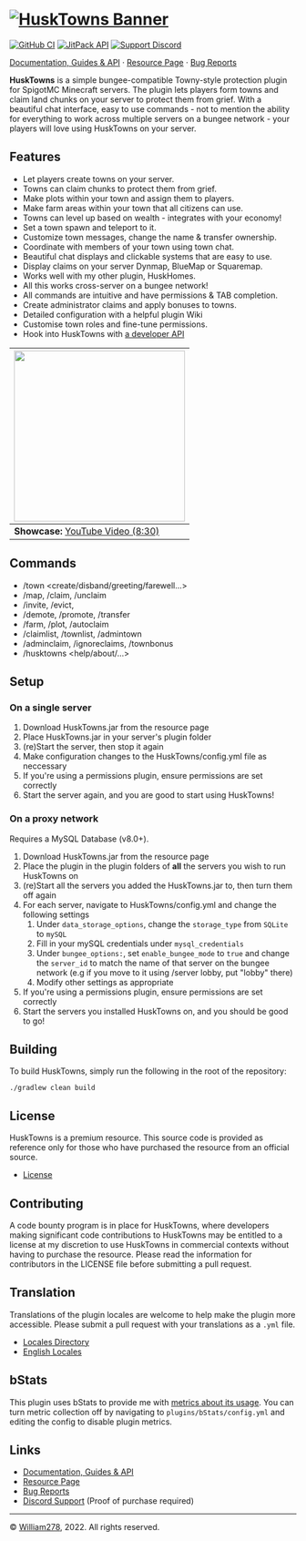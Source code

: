 # [![HuskTowns Banner](images/banner-graphic.png)](https://github.com/WiIIiam278/HuskTowns)
[![GitHub CI](https://img.shields.io/github/actions/workflow/status/WiIIiam278/HuskTowns/java_ci.yml?branch=master&logo=github)](https://github.com/WiIIiam278/HuskTowns/actions/workflows/java_ci.yml)
[![JitPack API](https://img.shields.io/jitpack/version/net.william278/HuskTowns?color=%2300fb9a&label=api&logo=gradle)](https://jitpack.io/#net.william278/HuskTowns)
[![Support Discord](https://img.shields.io/discord/818135932103557162.svg?label=&logo=discord&logoColor=fff&color=7389D8&labelColor=6A7EC2)](https://discord.gg/tVYhJfyDWG)

[Documentation, Guides & API](https://william278.net/docs/husktowns/Home) · [Resource Page](https://www.spigotmc.org/resources/husktowns.92672/) · [Bug Reports](https://github.com/WiIIiam278/HuskTowns/issues)

**HuskTowns** is a simple bungee-compatible Towny-style protection plugin for SpigotMC Minecraft servers. The plugin lets players form towns and claim land chunks on your server to protect them from grief. With a beautiful chat interface, easy to use commands - not to mention the ability for everything to work across multiple servers on a bungee network - your players will love using HuskTowns on your server.

## Features
* Let players create towns on your server.
* Towns can claim chunks to protect them from grief.
* Make plots within your town and assign them to players.
* Make farm areas within your town that all citizens can use.
* Towns can level up based on wealth - integrates with your economy!
* Set a town spawn and teleport to it.
* Customize town messages, change the name & transfer ownership.
* Coordinate with members of your town using town chat.
* Beautiful chat displays and clickable systems that are easy to use.
* Display claims on your server Dynmap, BlueMap or Squaremap.
* Works well with my other plugin, HuskHomes.
* All this works cross-server on a bungee network!
* All commands are intuitive and have permissions & TAB completion.
* Create administrator claims and apply bonuses to towns.
* Detailed configuration with a helpful plugin Wiki
* Customise town roles and fine-tune permissions.
* Hook into HuskTowns with [a developer API](https://william278.net/docs/husktowns/API)

| [<img src="https://img.youtube.com/vi/YnnprTNczeY/maxresdefault.jpg" height="300"/>](https://youtu.be/YnnprTNczeY) |
|--------------------------------------------------------------------------------------------------------------------|
| **Showcase:** [YouTube Video (8:30)](https://youtu.be/YnnprTNczeY)                                                 |

## Commands
* /town <create/disband/greeting/farewell...>
* /map, /claim, /unclaim
* /invite, /evict,
* /demote, /promote, /transfer
* /farm, /plot, /autoclaim
* /claimlist, /townlist, /admintown
* /adminclaim, /ignoreclaims, /townbonus
* /husktowns <help/about/...>

## Setup
### On a single server
1. Download HuskTowns.jar from the resource page
2. Place HuskTowns.jar in your server's plugin folder
3. (re)Start the server, then stop it again
4. Make configuration changes to the HuskTowns/config.yml file as neccessary
5. If you're using a permissions plugin, ensure permissions are set correctly
6. Start the server again, and you are good to start using HuskTowns!

### On a proxy network
Requires a MySQL Database (v8.0+).

1. Download HuskTowns.jar from the resource page
2. Place the plugin in the plugin folders of **all** the servers you wish to run HuskTowns on
3. (re)Start all the servers you added the HuskTowns.jar to, then turn them off again
4. For each server, navigate to HuskTowns/config.yml and change the following settings
    1. Under `data_storage_options`, change the `storage_type` from `SQLite` to `mySQL`
    2. Fill in your mySQL credentials under `mysql_credentials`
    3. Under `bungee_options:`, set `enable_bungee_mode` to `true` and change the `server_id` to match the name of that server on the bungee network (e.g if you move to it using /server lobby, put "lobby" there)
    4. Modify other settings as appropriate
5. If you're using a permissions plugin, ensure permissions are set correctly
6. Start the servers you installed HuskTowns on, and you should be good to go!

## Building
To build HuskTowns, simply run the following in the root of the repository:
```
./gradlew clean build
```

## License
HuskTowns is a premium resource. This source code is provided as reference only for those who have purchased the resource from an official source.

- [License](https://github.com/WiIIiam278/HuskTowns/blob/master/LICENSE)

## Contributing
A code bounty program is in place for HuskTowns, where developers making significant code contributions to HuskTowns may be entitled to a license at my discretion to use HuskTowns in commercial contexts without having to purchase the resource. Please read the information for contributors in the LICENSE file before submitting a pull request.

## Translation
Translations of the plugin locales are welcome to help make the plugin more accessible. Please submit a pull request with your translations as a `.yml` file.

- [Locales Directory](https://github.com/WiIIiam278/HuskTowns/tree/master/bukkit/src/main/resources/languages/)
- [English Locales](https://github.com/WiIIiam278/HuskTowns/blob/master/bukkit/src/main/resources/languages/en-gb.yml)

## bStats
This plugin uses bStats to provide me with [metrics about its usage](https://bstats.org/plugin/bukkit/HuskTowns/11265).
You can turn metric collection off by navigating to `plugins/bStats/config.yml` and editing the config to disable plugin metrics.

## Links
- [Documentation, Guides & API](https://william278.net/docs/husktowns/Home)
- [Resource Page](https://www.spigotmc.org/resources/husktowns.92672/)
- [Bug Reports](https://github.com/WiIIiam278/HuskTowns/issues)
- [Discord Support](https://discord.gg/tVYhJfyDWG) (Proof of purchase required)

---
&copy; [William278](https://william278.net/), 2022. All rights reserved.
